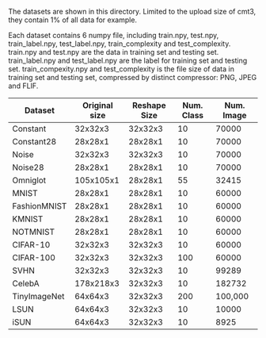 The datasets are shown in this directory. Limited to the upload size of cmt3, they contain 1% of all data for example. 

Each dataset contains 6 numpy file, including train.npy, test.npy, train_label.npy, test_label.npy, train_complexity and test_complexity. train.npy and test.npy are the data in training set and testing set. train_label.npy and test_label.npy are the label for training set and testing set. train_compexity.npy and test_complexity is the file size of data in training set and testing set, compressed by distinct compressor: PNG, JPEG and FLIF. 

| Dataset      | Original size | Reshape Size | Num. Class | Num. Image |
| ------------ | ------------- | ------------ | ---------- | ---------- |
| Constant     | 32x32x3       | 32x32x3      | 10         | 70000      |
| Constant28   | 28x28x1       | 28x28x1      | 10         | 70000      |
| Noise        | 32x32x3       | 32x32x3      | 10         | 70000      |
| Noise28      | 28x28x1       | 28x28x1      | 10         | 70000      |
| Omniglot     | 105x105x1     | 28x28x1      | 55         | 32415      |
| MNIST        | 28x28x1       | 28x28x1      | 10         | 60000      |
| FashionMNIST | 28x28x1       | 28x28x1      | 10         | 60000      |
| KMNIST       | 28x28x1       | 28x28x1      | 10         | 60000      |
| NOTMNIST     | 28x28x1       | 28x28x1      | 10         | 60000      |
| CIFAR-10     | 32x32x3       | 32x32x3      | 10         | 60000      |
| CIFAR-100    | 32x32x3       | 32x32x3      | 100        | 60000      |
| SVHN         | 32x32x3       | 32x32x3      | 10         | 99289      |
| CelebA       | 178x218x3     | 32x32x3      | 10         | 182732     |
| TinyImageNet | 64x64x3       | 32x32x3      | 200        | 100,000    |
| LSUN         | 64x64x3       | 32x32x3      | 10         | 10000      |
| iSUN         | 64x64x3       | 32x32x3      | 10         | 8925       |

 

